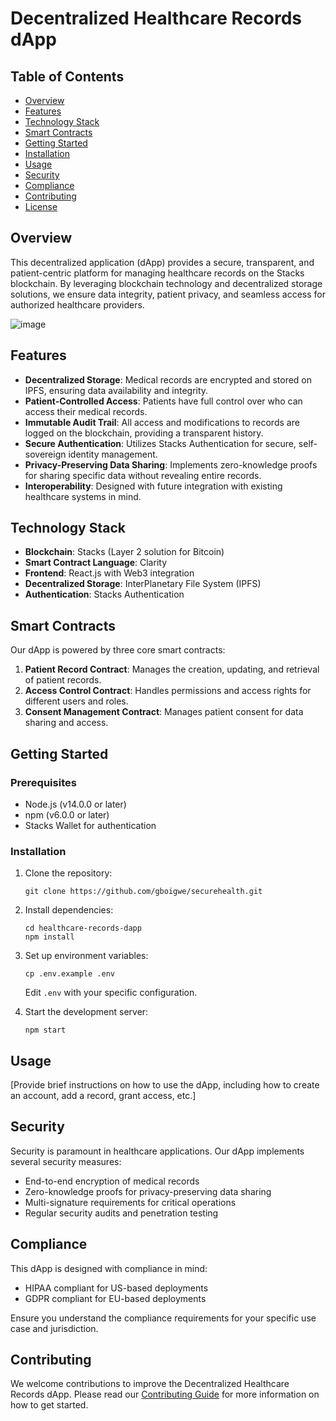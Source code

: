 # Decentralized Healthcare Records dApp

## Table of Contents
- [Overview](#overview)
- [Features](#features)
- [Technology Stack](#technology-stack)
- [Smart Contracts](#smart-contracts)
- [Getting Started](#getting-started)
- [Installation](#installation)
- [Usage](#usage)
- [Security](#security)
- [Compliance](#compliance)
- [Contributing](#contributing)
- [License](#license)

## Overview

This decentralized application (dApp) provides a secure, transparent, and patient-centric platform for managing healthcare records on the Stacks blockchain. By leveraging blockchain technology and decentralized storage solutions, we ensure data integrity, patient privacy, and seamless access for authorized healthcare providers.

![image](https://github.com/user-attachments/assets/abf0f3ea-e949-4e35-affb-69459829274d)


## Features

- **Decentralized Storage**: Medical records are encrypted and stored on IPFS, ensuring data availability and integrity.
- **Patient-Controlled Access**: Patients have full control over who can access their medical records.
- **Immutable Audit Trail**: All access and modifications to records are logged on the blockchain, providing a transparent history.
- **Secure Authentication**: Utilizes Stacks Authentication for secure, self-sovereign identity management.
- **Privacy-Preserving Data Sharing**: Implements zero-knowledge proofs for sharing specific data without revealing entire records.
- **Interoperability**: Designed with future integration with existing healthcare systems in mind.

## Technology Stack

- **Blockchain**: Stacks (Layer 2 solution for Bitcoin)
- **Smart Contract Language**: Clarity
- **Frontend**: React.js with Web3 integration
- **Decentralized Storage**: InterPlanetary File System (IPFS)
- **Authentication**: Stacks Authentication

## Smart Contracts

Our dApp is powered by three core smart contracts:

1. **Patient Record Contract**: Manages the creation, updating, and retrieval of patient records.
2. **Access Control Contract**: Handles permissions and access rights for different users and roles.
3. **Consent Management Contract**: Manages patient consent for data sharing and access.

## Getting Started

### Prerequisites

- Node.js (v14.0.0 or later)
- npm (v6.0.0 or later)
- Stacks Wallet for authentication

### Installation

1. Clone the repository:
   ```
   git clone https://github.com/gboigwe/securehealth.git
   ```

2. Install dependencies:
   ```
   cd healthcare-records-dapp
   npm install
   ```

3. Set up environment variables:
   ```
   cp .env.example .env
   ```
   Edit `.env` with your specific configuration.

4. Start the development server:
   ```
   npm start
   ```

## Usage

[Provide brief instructions on how to use the dApp, including how to create an account, add a record, grant access, etc.]

## Security

Security is paramount in healthcare applications. Our dApp implements several security measures:

- End-to-end encryption of medical records
- Zero-knowledge proofs for privacy-preserving data sharing
- Multi-signature requirements for critical operations
- Regular security audits and penetration testing

## Compliance

This dApp is designed with compliance in mind:

- HIPAA compliant for US-based deployments
- GDPR compliant for EU-based deployments

Ensure you understand the compliance requirements for your specific use case and jurisdiction.

## Contributing

We welcome contributions to improve the Decentralized Healthcare Records dApp. Please read our [Contributing Guide](CONTRIBUTING.md) for more information on how to get started.
